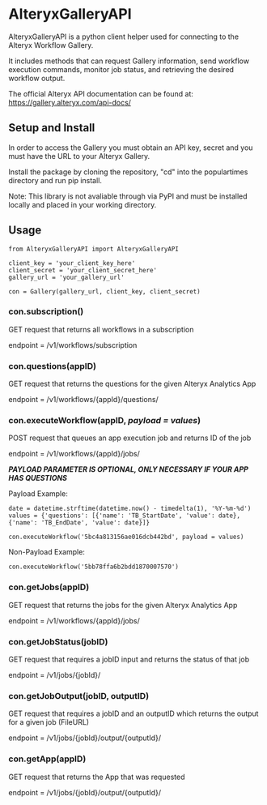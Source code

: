  # AlteryxGalleryAPI

AlteryxGalleryAPI is a python client helper used for connecting to the Alteryx Workflow Gallery.

It includes methods that can request Gallery information, send workflow execution commands, monitor
job status, and retrieving the desired workflow output.

The official Alteryx API documentation can be found at: https://gallery.alteryx.com/api-docs/

 ## Setup and Install
In order to access the Gallery you must obtain an API key, secret and you must have the URL to your Alteryx Gallery.

Install the package by cloning the repository, "cd" into the populartimes directory and run pip install.

Note: This library is not avaliable through via PyPI and must be installed locally and placed in your working directory.

 ## Usage
```
from AlteryxGalleryAPI import AlteryxGalleryAPI

client_key = 'your_client_key_here'
client_secret = 'your_client_secret_here'
gallery_url = 'your_gallery_url'  
 
con = Gallery(gallery_url, client_key, client_secret)
```
 
### con.subscription()

 GET request that returns all workflows in a subscription
 
 endpoint = /v1/workflows/subscription
 
### con.questions(appID)
 GET request that returns the questions for the given Alteryx Analytics App
 
 endpoint = /v1/workflows/{appId}/questions/
 
### con.executeWorkflow(appID, ***payload = values***)

 POST request that queues an app execution job and returns ID of the job
 
 endpoint = /v1/workflows/{appId}/jobs/
 
***PAYLOAD PARAMETER IS OPTIONAL, ONLY NECESSARY IF YOUR APP HAS QUESTIONS***
 
 Payload Example:
 ```
date = datetime.strftime(datetime.now() - timedelta(1), '%Y-%m-%d')
values = {'questions': [{'name': 'TB_StartDate', 'value': date}, {'name': 'TB_EndDate', 'value': date}]}

con.executeWorkflow('5bc4a813156ae016dcb442bd', payload = values)
```

Non-Payload Example:
```
con.executeWorkflow('5bb78ffa6b2bdd1870007570')
```
 
### con.getJobs(appID)
 GET request that returns the jobs for the given Alteryx Analytics App
 
 endpoint = /v1/workflows/{appId}/jobs/
 
### con.getJobStatus(jobID)
 GET request that requires a jobID input and returns the status of that job
 
 endpoint = /v1/jobs/{jobId}/
 
### con.getJobOutput(jobID, outputID)
 GET request that requires a jobID and an outputID which returns the output for a given job (FileURL) 
 
 endpoint = /v1/jobs/{jobId}/output/{outputId}/
 
### con.getApp(appID) 
 GET request that returns the App that was requested
 
 endpoint = /v1/jobs/{jobId}/output/{outputId}/
 
